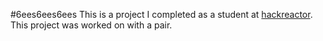 #6ees6ees6ees
This is a project I completed as a student at [hackreactor](http://hackreactor.com). This project was worked on with a pair.